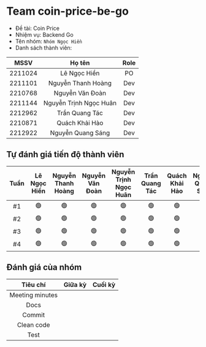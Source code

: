 # Team coin-price-be-go
- Đề tài: Coin Price
- Nhiệm vụ: Backend Go
- Tên nhóm: `Nhóm Ngọc Hiền`
- Danh sách thành viên:

|    MSSV   |         Họ tên         |  Role  |
|:---------:|:----------------------:|:------:|
|  2211024  |      Lê Ngọc Hiền      | PO     |
|  2211101  |   Nguyễn Thanh Hoàng   | Dev    |
|  2210768  |    Nguyễn Văn Đoàn     | Dev    |
|  2211144  | Nguyễn Trịnh Ngọc Huân | Dev    |
|  2212962  |     Trần Quang Tác     | Dev    |
|  2210871  |     Quách Khải Hào     | Dev    |
|  2212922  |    Nguyễn Quang Sáng   | Dev    |
## Tự đánh giá tiến độ thành viên
| Tuần | Lê Ngọc Hiền | Nguyễn Thanh Hoàng | Nguyễn Văn Đoàn | Nguyễn Trịnh Ngọc Huân | Trần Quang Tác | Quách Khải Hảo | Nguyễn Quang Sáng |
|:----:|:------------:|:------------------:|:---------------:|:----------------------:|:--------------:|:--------------:|:-----------------:|
|  #1  |      🟢      |        🟢         |       🟢       |           🟢           |       🟢      |       🟢       |        🟢        |
|  #2  |      🟢      |        🟢         |       🟢       |           🟢           |       🟢      |       🟢       |        🟢        |
|  #3  |      🟢      |        🟢         |       🟢       |           🟢           |       🟢      |       🟢       |        🟢        |
|  #4  |      🟢      |        🟢         |       🟢       |           🟢           |       🟢      |       🟢       |        🟢        |
## Đánh giá của nhóm
|     Tiêu chí     | Giữa kỳ | Cuối kỳ |
|:----------------:|:-------:|:-------:|
| Meeting minutes  |         |         |
| Docs             |         |         |
| Commit           |         |         |
| Clean code       |         |         |
| Test             |         |         |
